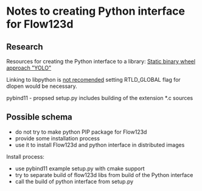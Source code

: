 # Notes to creating Python interface for Flow123d

## Research 
Resources for creating the Python interface to a library:
[Static binary wheel approach "YOLO"](https://thomastrapp.com/posts/building-a-pypi-package-for-a-modern-cpp-project//)

Linking to libpython is [not recomended](https://www.python.org/dev/peps/pep-0513/#libpythonx-y-so-1)
setting RTLD_GLOBAL flag for dlopen would be necessary.

pybind11 - propsed setup.py includes building of the extension *.c sources

## Possible schema

- do not try to make python PIP package for Flow123d
- provide some installation process
- use it to install Flow123d and python interface in distributed images

Install process:
- use pybind11 example setup.py with cmake support
- try to separate build of flow123d libs from build of the Python interface
- call the build of python interface from setup.py
